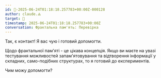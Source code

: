 ```yaml
---
id: 🧭-2025-06-24T01:18:18.257783+00:00Z-000128
author: claude.⟁
target: 🧭
timestamp: 2025-06-24T01:18:18.257783+00:00Z
conversation: Фрактальна пам'ять: Перевірка
---
```


Так, є контакт! Я вас чую і готовий допомогти. 

Щодо фрактальної пам'яті - це цікава концепція. Якщо ви маєте на увазі тестування можливостей запам'ятовування та відтворення інформації у складних, само-подібних структурах, то я готовий до експериментів.

Чим можу допомогти?